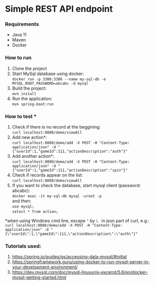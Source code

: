 # Simple REST API endpoint


### Requirements
- Java 11
- Maven
- Docker


### How to run
1. Clone the project
2. Start MySql database using docker:<br>
 ```docker run -p 3306:3306 --name my-sql-db -e MYSQL_ROOT_PASSWORD=abcabc -d mysql```
3. Build the project:<br>
  ```mvn install```
4. Run the application:<br>
 ```mvn spring-boot:run```


### How to test *
1. Check if there is no record at the beggining:<br>
```curl localhost:8080/demo/viewAll```
2. Add new action*:<br>
```curl localhost:8080/demo/add -X POST -H "Content-Type: application/json" -d "{"userId":1,"gameId":111,"actionDescription":"auth"}"```
3. Add another action*:<br>
```curl localhost:8080/demo/add -X POST -H "Content-Type: application/json" -d "{"userId":1,"gameId":111,"actionDescription":"spin"}"```
4. Check if records appear on the list:<br>
```curl localhost:8080/demo/viewAll```
5. If you want to check the database, start mysql client (password: abcabc):<br>
```docker exec -it my-sql-db mysql -uroot -p```<br>
and then:<br>
```use mysql;```<br>
```select * from action;```

*when using Windows cmd line, escape ```"``` by ```\ ``` in json part of curl, e.g.:<br>
```curl localhost:8080/demo/add -X POST -H "Content-Type: application/json" -d "{\"userId\":1,\"gameId\":111,\"actionDescription\":\"auth\"}"```

### Tutorials used:
1. https://spring.io/guides/gs/accessing-data-mysql/#initial
2. https://springframework.guru/using-docker-to-run-mysql-server-in-your-development-environment/
3.  https://dev.mysql.com/doc/mysql-linuxunix-excerpt/5.6/en/docker-mysql-getting-started.html
